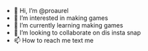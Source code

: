- 👋 Hi, I’m @proaurel
- 👀 I’m interested in making games
- 🌱 I’m currently learning making games
- 💞️ I’m looking to collaborate on dis insta snap
- 📫 How to reach me text me

<!---
proaurel/proaurel is a ✨ special ✨ repository because its `README.md` (this file) appears on your GitHub profile.
You can click the Preview link to take a look at your changes.
--->
